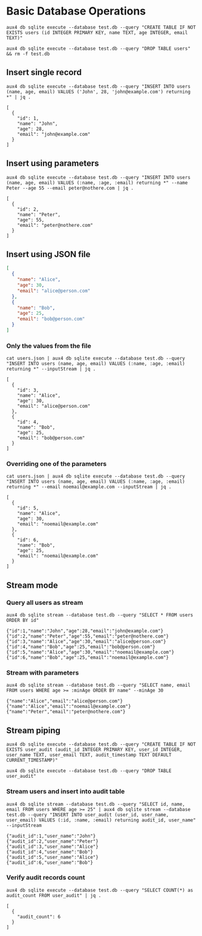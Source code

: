 # Basic Database Operations

```beforeAll
aux4 db sqlite execute --database test.db --query "CREATE TABLE IF NOT EXISTS users (id INTEGER PRIMARY KEY, name TEXT, age INTEGER, email TEXT)"
```

```afterAll
aux4 db sqlite execute --database test.db --query "DROP TABLE users" && rm -f test.db
```

## Insert single record

```execute
aux4 db sqlite execute --database test.db --query "INSERT INTO users (name, age, email) VALUES ('John', 28, 'john@example.com') returning *" | jq .
```

```expect
[
  {
    "id": 1,
    "name": "John",
    "age": 28,
    "email": "john@example.com"
  }
]
```

## Insert using parameters

```execute
aux4 db sqlite execute --database test.db --query "INSERT INTO users (name, age, email) VALUES (:name, :age, :email) returning *" --name Peter --age 55 --email peter@nothere.com | jq .
```

```expect
[
  {
    "id": 2,
    "name": "Peter",
    "age": 55,
    "email": "peter@nothere.com"
  }
]
```

## Insert using JSON file

```file:users.json
[
  {
    "name": "Alice",
    "age": 30,
    "email": "alice@person.com"
  },
  {
    "name": "Bob",
    "age": 25,
    "email": "bob@person.com"
  }
]
```

### Only the values from the file

```execute
cat users.json | aux4 db sqlite execute --database test.db --query "INSERT INTO users (name, age, email) VALUES (:name, :age, :email) returning *" --inputStream | jq .
```

```expect
[
  {
    "id": 3,
    "name": "Alice",
    "age": 30,
    "email": "alice@person.com"
  },
  {
    "id": 4,
    "name": "Bob",
    "age": 25,
    "email": "bob@person.com"
  }
]
```

### Overriding one of the parameters

```execute
cat users.json | aux4 db sqlite execute --database test.db --query "INSERT INTO users (name, age, email) VALUES (:name, :age, :email) returning *" --email noemail@example.com --inputStream | jq .
```

```expect
[
  {
    "id": 5,
    "name": "Alice",
    "age": 30,
    "email": "noemail@example.com"
  },
  {
    "id": 6,
    "name": "Bob",
    "age": 25,
    "email": "noemail@example.com"
  }
]
```

## Stream mode

### Query all users as stream

```execute
aux4 db sqlite stream --database test.db --query "SELECT * FROM users ORDER BY id"
```

```expect
{"id":1,"name":"John","age":28,"email":"john@example.com"}
{"id":2,"name":"Peter","age":55,"email":"peter@nothere.com"}
{"id":3,"name":"Alice","age":30,"email":"alice@person.com"}
{"id":4,"name":"Bob","age":25,"email":"bob@person.com"}
{"id":5,"name":"Alice","age":30,"email":"noemail@example.com"}
{"id":6,"name":"Bob","age":25,"email":"noemail@example.com"}
```

### Stream with parameters

```execute
aux4 db sqlite stream --database test.db --query "SELECT name, email FROM users WHERE age >= :minAge ORDER BY name" --minAge 30
```

```expect
{"name":"Alice","email":"alice@person.com"}
{"name":"Alice","email":"noemail@example.com"}
{"name":"Peter","email":"peter@nothere.com"}
```

## Stream piping

```beforeAll
aux4 db sqlite execute --database test.db --query "CREATE TABLE IF NOT EXISTS user_audit (audit_id INTEGER PRIMARY KEY, user_id INTEGER, user_name TEXT, user_email TEXT, audit_timestamp TEXT DEFAULT CURRENT_TIMESTAMP)"
```

```afterAll
aux4 db sqlite execute --database test.db --query "DROP TABLE user_audit"
```

### Stream users and insert into audit table

```execute
aux4 db sqlite stream --database test.db --query "SELECT id, name, email FROM users WHERE age >= 25" | aux4 db sqlite stream --database test.db --query "INSERT INTO user_audit (user_id, user_name, user_email) VALUES (:id, :name, :email) returning audit_id, user_name" --inputStream
```

```expect
{"audit_id":1,"user_name":"John"}
{"audit_id":2,"user_name":"Peter"}
{"audit_id":3,"user_name":"Alice"}
{"audit_id":4,"user_name":"Bob"}
{"audit_id":5,"user_name":"Alice"}
{"audit_id":6,"user_name":"Bob"}
```

### Verify audit records count

```execute
aux4 db sqlite execute --database test.db --query "SELECT COUNT(*) as audit_count FROM user_audit" | jq .
```

```expect
[
  {
    "audit_count": 6
  }
]
```
